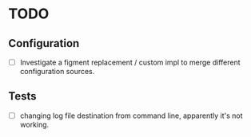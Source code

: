 # TODO

## Configuration

- [ ] Investigate a figment replacement / custom impl to merge different configuration
    sources.

## Tests

- [ ] changing log file destination from command line, apparently it's not working.
